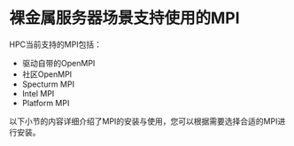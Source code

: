 # 裸金属服务器场景支持使用的MPI<a name="ZH-CN_TOPIC_0075625377"></a>

HPC当前支持的MPI包括：

-   驱动自带的OpenMPI
-   社区OpenMPI
-   Specturm MPI
-   Intel MPI
-   Platform MPI

以下小节的内容详细介绍了MPI的安装与使用，您可以根据需要选择合适的MPI进行安装。


